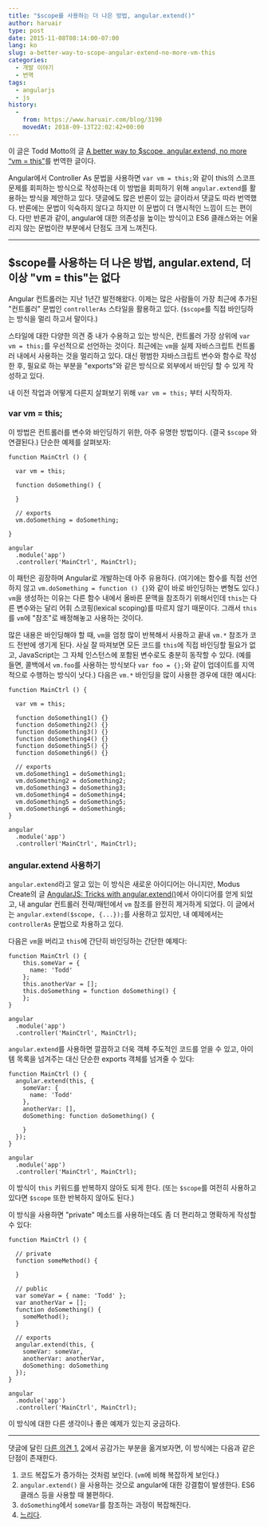 ```yaml
---
title: "$scope를 사용하는 더 나은 방법, angular.extend()"
author: haruair
type: post
date: 2015-11-08T08:14:00-07:00
lang: ko
slug: a-better-way-to-scope-angular-extend-no-more-vm-this
categories:
  - 개발 이야기
  - 번역
tags:
  - angularjs
  - js
history:
  -
    from: https://www.haruair.com/blog/3190
    movedAt: 2018-09-13T22:02:42+00:00
---
```


이 글은 Todd Motto의 글 [A better way to $scope, angular.extend, no more “vm = this”](http://toddmotto.com/a-better-way-to-scope-angular-extend-no-more-vm-this/)를 번역한 글이다.

Angular에서 Controller As 문법을 사용하면 `var vm = this;`와 같이 this의 스코프 문제를 회피하는 방식으로 작성하는데 이 방법을 회피하기 위해 `angular.extend`를 활용하는 방식을 제안하고 있다. 댓글에도 많은 반론이 있는 글이라서 댓글도 따라 번역했다. 반론에는 문법이 익숙하지 않다고 하지만 이 문법이 더 명시적인 느낌이 드는 편이다. 다만 반론과 같이, angular에 대한 의존성을 높이는 방식이고 ES6 클래스와는 어울리지 않는 문법이란 부분에서 단점도 크게 느껴진다.

----

## $scope를 사용하는 더 나은 방법, angular.extend, 더이상 "vm = this"는 없다

Angular 컨트롤러는 지난 1년간 발전해왔다. 이제는 많은 사람들이 가장 최근에 추가된 "컨트롤러" 문법인 `controllerAs` 스타일을 활용하고 있다. (`$scope`를 직접 바인딩하는 방식을 멀리 하고서 말이다.)

스타일에 대한 다양한 의견 중 내가 수용하고 있는 방식은, 컨트롤러 가장 상위에 `var vm = this;`를 우선적으로 선언하는 것이다. 최근에는 `vm`을 실제 자바스크립트 컨트롤러 내에서 사용하는 것을 멀리하고 있다. 대신 평범한 자바스크립트 변수와 함수로 작성한 후, 필요로 하는 부분을 "exports"와 같은 방식으로 외부에서 바인딩 할 수 있게 작성하고 있다.

내 이전 작업과 어떻게 다른지 살펴보기 위해 `var vm = this;` 부터 시작하자.

### var vm = this;
이 방법은 컨트롤러를 변수와 바인딩하기 위한, 아주 유명한 방법이다. (결국 `$scope` 와 연결된다.) 단순한 예제를 살펴보자:

    function MainCtrl () {

      var vm = this;

      function doSomething() {

      }

      // exports
      vm.doSomething = doSomething;

    }

    angular
      .module('app')
      .controller('MainCtrl', MainCtrl);

이 패턴은 굉장하며 Angular로 개발하는데 아주 유용하다. (여기에는 함수를 직접 선언하지 않고 `vm.doSomething = function () {}`와 같이 바로 바인딩하는 변형도 있다.) `vm`을 생성하는 이유는 다른 함수 내에서 올바른 문맥을 참조하기 위해서인데 `this`는 다른 변수와는 달리 어휘 스코핑(lexical scoping)를 따르지 않기 때문이다. 그래서 `this`를 `vm`에 "참조"로 배정해놓고 사용하는 것이다.

많은 내용은 바인딩해야 할 때, `vm`을 엄청 많이 반복해서 사용하고 끝내 `vm.*` 참조가 코드 전반에 생기게 된다. 사실 잘 따져보면 모든 코드를 `this`에 직접 바인딩할 필요가 없고, JavaScript는 그 자체 인스턴스에 포함된 변수로도 충분히 동작할 수 있다. (예를 들면, 콜백에서 `vm.foo`를 사용하는 방식보다 `var foo = {};`와 같이 업데이트를 지역적으로 수행하는 방식이 낫다.) 다음은 `vm.*` 바인딩을 많이 사용한 경우에 대한 예시다:

    function MainCtrl () {

      var vm = this;

      function doSomething1() {}
      function doSomething2() {}
      function doSomething3() {}
      function doSomething4() {}
      function doSomething5() {}
      function doSomething6() {}

      // exports
      vm.doSomething1 = doSomething1;
      vm.doSomething2 = doSomething2;
      vm.doSomething3 = doSomething3;
      vm.doSomething4 = doSomething4;
      vm.doSomething5 = doSomething5;
      vm.doSomething6 = doSomething6;
    }

    angular
      .module('app')
      .controller('MainCtrl', MainCtrl);

### angular.extend 사용하기
`angular.extend`라고 알고 있는 이 방식은 새로운 아이디어는 아니지만, Modus Create의 글 [AngularJS: Tricks with angular.extend()](http://moduscreate.com/angularjs-tricks-with-angular-extend)에서 아이디어를 얻게 되었고, 내 angular 컨트롤러 전략/패턴에서 `vm` 참조를 완전히 제거하게 되었다. 이 글에서는 `angular.extend($scope, {...});`를 사용하고 있지만, 내 예제에서는 `controllerAs` 문법으로 차용하고 있다.

다음은 `vm`을 버리고 `this`에 간단히 바인딩하는 간단한 예제다:

    function MainCtrl () {
        this.someVar = {
          name: 'Todd'
        };
        this.anotherVar = [];
        this.doSomething = function doSomething() {
        };
    }

    angular
      .module('app')
      .controller('MainCtrl', MainCtrl);

`angular.extend`를 사용하면 깔끔하고 더욱 객체 주도적인 코드를 얻을 수 있고, 아이템 목록을 넘겨주는 대신 단순한 exports 객체를 넘겨줄 수 있다:

    function MainCtrl () {
      angular.extend(this, {
        someVar: {
          name: 'Todd'
        },
        anotherVar: [],
        doSomething: function doSomething() {

        }
      });
    }

    angular
      .module('app')
      .controller('MainCtrl', MainCtrl);

이 방식이 `this` 키워드를 반복하지 않아도 되게 한다. (또는 `$scope`를 여전히 사용하고 있다면 `$scope` 또한 반복하지 않아도 된다.)

이 방식을 사용하면 "private" 메소드를 사용하는데도 좀 더 편리하고 명확하게 작성할 수 있다:

    function MainCtrl () {
      
      // private
      function someMethod() {

      }

      // public
      var someVar = { name: 'Todd' };
      var anotherVar = [];
      function doSomething() {
        someMethod();
      }
      
      // exports
      angular.extend(this, {
        someVar: someVar,
        anotherVar: anotherVar,
        doSomething: doSomething
      });
    }

    angular
      .module('app')
      .controller('MainCtrl', MainCtrl);

이 방식에 대한 다른 생각이나 좋은 예제가 있는지 궁금하다.

----

댓글에 달린 [다른 의견 1](http://toddmotto.com/a-better-way-to-scope-angular-extend-no-more-vm-this/#comment-1978832988), [2](http://toddmotto.com/a-better-way-to-scope-angular-extend-no-more-vm-this/#comment-1980486070)에서 공감가는 부분을 옮겨보자면, 이 방식에는 다음과 같은 단점이 존재한다.

1. 코드 복잡도가 증가하는 것처럼 보인다. (`vm`에 비해 복잡하게 보인다.)
2. `angular.extend()` 을 사용하는 것으로 angular에 대한 강결합이 발생한다. ES6 클래스 등을 사용할 때 불편하다.
3. `doSomething`에서 `someVar`를 참조하는 과정이 복잡해진다.
4. [느리다](http://plnkr.co/edit/XrJYhseYV0B3N4Ggn3ec?p=preview).

